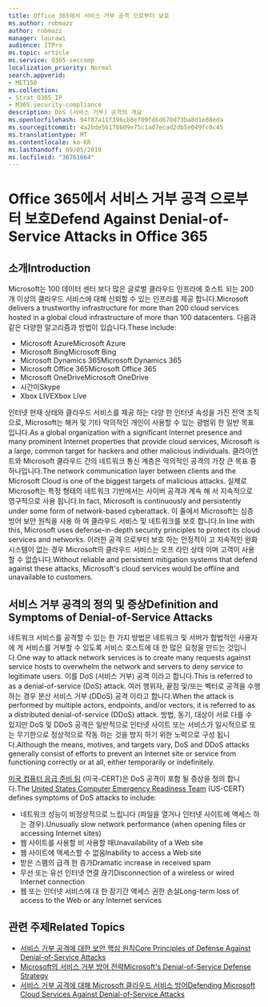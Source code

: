 ```yaml
---
title: Office 365에서 서비스 거부 공격 으로부터 보호
ms.author: robmazz
author: robmazz
manager: laurawi
audience: ITPro
ms.topic: article
ms.service: O365-seccomp
localization_priority: Normal
search.appverid:
- MET150
ms.collection:
- Strat_O365_IP
- M365-security-compliance
description: DoS (서비스 거부) 공격의 개요
ms.openlocfilehash: 94f87a11f396cb8ef09fd6d670d73ba8d1e88eda
ms.sourcegitcommit: 4a2bde56178609e75c1ad7ecad2db5e049fc0c45
ms.translationtype: MT
ms.contentlocale: ko-KR
ms.lasthandoff: 09/05/2019
ms.locfileid: "36761664"
---
```

# <a name="defend-against-denial-of-service-attacks-in-office-365"></a><span data-ttu-id="373de-103">Office 365에서 서비스 거부 공격 으로부터 보호</span><span class="sxs-lookup"><span data-stu-id="373de-103">Defend Against Denial-of-Service Attacks in Office 365</span></span>

## <a name="introduction"></a><span data-ttu-id="373de-104">소개</span><span class="sxs-lookup"><span data-stu-id="373de-104">Introduction</span></span>

<span data-ttu-id="373de-105">Microsoft는 100 데이터 센터 보다 많은 글로벌 클라우드 인프라에 호스트 되는 200 개 이상의 클라우드 서비스에 대해 신뢰할 수 있는 인프라를 제공 합니다.</span><span class="sxs-lookup"><span data-stu-id="373de-105">Microsoft delivers a trustworthy infrastructure for more than 200 cloud services hosted in a global cloud infrastructure of more than 100 datacenters.</span></span> <span data-ttu-id="373de-106">다음과 같은 다양한 알고리즘과 방법이 있습니다.</span><span class="sxs-lookup"><span data-stu-id="373de-106">These include:</span></span>

- <span data-ttu-id="373de-107">Microsoft Azure</span><span class="sxs-lookup"><span data-stu-id="373de-107">Microsoft Azure</span></span>
- <span data-ttu-id="373de-108">Microsoft Bing</span><span class="sxs-lookup"><span data-stu-id="373de-108">Microsoft Bing</span></span>
- <span data-ttu-id="373de-109">Microsoft Dynamics 365</span><span class="sxs-lookup"><span data-stu-id="373de-109">Microsoft Dynamics 365</span></span>
- <span data-ttu-id="373de-110">Microsoft Office 365</span><span class="sxs-lookup"><span data-stu-id="373de-110">Microsoft Office 365</span></span>
- <span data-ttu-id="373de-111">Microsoft OneDrive</span><span class="sxs-lookup"><span data-stu-id="373de-111">Microsoft OneDrive</span></span>
- <span data-ttu-id="373de-112">시간이</span><span class="sxs-lookup"><span data-stu-id="373de-112">Skype</span></span>
- <span data-ttu-id="373de-113">Xbox LIVE</span><span class="sxs-lookup"><span data-stu-id="373de-113">Xbox Live</span></span>

<span data-ttu-id="373de-114">인터넷 현재 상태와 클라우드 서비스를 제공 하는 다양 한 인터넷 속성을 가진 전역 조직으로, Microsoft는 해커 및 기타 악의적인 개인이 사용할 수 있는 광범위 한 일반 목표입니다.</span><span class="sxs-lookup"><span data-stu-id="373de-114">As a global organization with a significant Internet presence and many prominent Internet properties that provide cloud services, Microsoft is a large, common target for hackers and other malicious individuals.</span></span> <span data-ttu-id="373de-115">클라이언트와 Microsoft 클라우드 간의 네트워크 통신 계층은 악의적인 공격의 가장 큰 목표 중 하나입니다.</span><span class="sxs-lookup"><span data-stu-id="373de-115">The network communication layer between clients and the Microsoft Cloud is one of the biggest targets of malicious attacks.</span></span> <span data-ttu-id="373de-116">실제로 Microsoft는 특정 형태의 네트워크 기반에서는 사이버 공격과 계속 해 서 지속적으로 영구적으로 사용 됩니다.</span><span class="sxs-lookup"><span data-stu-id="373de-116">In fact, Microsoft is continuously and persistently under some form of network-based cyberattack.</span></span> <span data-ttu-id="373de-117">이 줄에서 Microsoft는 심층 방어 보안 원칙을 사용 하 여 클라우드 서비스 및 네트워크를 보호 합니다.</span><span class="sxs-lookup"><span data-stu-id="373de-117">In line with this, Microsoft uses defense-in-depth security principles to protect its cloud services and networks.</span></span> <span data-ttu-id="373de-118">이러한 공격 으로부터 보호 하는 안정적이 고 지속적인 완화 시스템이 없는 경우 Microsoft의 클라우드 서비스는 오프 라인 상태 이며 고객이 사용할 수 없습니다.</span><span class="sxs-lookup"><span data-stu-id="373de-118">Without reliable and persistent mitigation systems that defend against these attacks, Microsoft's cloud services would be offline and unavailable to customers.</span></span>

## <a name="definition-and-symptoms-of-denial-of-service-attacks"></a><span data-ttu-id="373de-119">서비스 거부 공격의 정의 및 증상</span><span class="sxs-lookup"><span data-stu-id="373de-119">Definition and Symptoms of Denial-of-Service Attacks</span></span>

<span data-ttu-id="373de-120">네트워크 서비스를 공격할 수 있는 한 가지 방법은 네트워크 및 서버가 합법적인 사용자에 게 서비스를 거부할 수 있도록 서비스 호스트에 대 한 많은 요청을 만드는 것입니다.</span><span class="sxs-lookup"><span data-stu-id="373de-120">One way to attack network services is to create many requests against service hosts to overwhelm the network and servers to deny service to legitimate users.</span></span> <span data-ttu-id="373de-121">이를 DoS (서비스 거부) 공격 이라고 합니다.</span><span class="sxs-lookup"><span data-stu-id="373de-121">This is referred to as a denial-of-service (DoS) attack.</span></span> <span data-ttu-id="373de-122">여러 행위자, 끝점 및/또는 벡터로 공격을 수행 하는 경우 분산 서비스 거부 (DDoS) 공격 이라고 합니다.</span><span class="sxs-lookup"><span data-stu-id="373de-122">When the attack is performed by multiple actors, endpoints, and/or vectors, it is referred to as a distributed denial-of-service (DDoS) attack.</span></span> <span data-ttu-id="373de-123">방법, 동기, 대상이 서로 다를 수 있지만 DoS 및 DDoS 공격은 일반적으로 인터넷 사이트 또는 서비스가 일시적으로 또는 무기한으로 정상적으로 작동 하는 것을 방지 하기 위한 노력으로 구성 됩니다.</span><span class="sxs-lookup"><span data-stu-id="373de-123">Although the means, motives, and targets vary, DoS and DDoS attacks generally consist of efforts to prevent an Internet site or service from functioning correctly or at all, either temporarily or indefinitely.</span></span>

<span data-ttu-id="373de-124">[미국 컴퓨터 응급 준비 팀](https://www.us-cert.gov/) (미국-CERT)은 DoS 공격이 포함 될 증상을 정의 합니다.</span><span class="sxs-lookup"><span data-stu-id="373de-124">The [United States Computer Emergency Readiness Team](https://www.us-cert.gov/) (US-CERT) defines symptoms of DoS attacks to include:</span></span>

- <span data-ttu-id="373de-125">네트워크 성능이 비정상적으로 느립니다 (파일을 열거나 인터넷 사이트에 액세스 하는 경우).</span><span class="sxs-lookup"><span data-stu-id="373de-125">Unusually slow network performance (when opening files or accessing Internet sites)</span></span>
- <span data-ttu-id="373de-126">웹 사이트를 사용할 비 사용할 때</span><span class="sxs-lookup"><span data-stu-id="373de-126">Unavailability of a Web site</span></span>
- <span data-ttu-id="373de-127">웹 사이트에 액세스할 수 없음</span><span class="sxs-lookup"><span data-stu-id="373de-127">Inability to access a Web site</span></span>
- <span data-ttu-id="373de-128">받은 스팸의 급격 한 증가</span><span class="sxs-lookup"><span data-stu-id="373de-128">Dramatic increase in received spam</span></span>
- <span data-ttu-id="373de-129">무선 또는 유선 인터넷 연결 끊기</span><span class="sxs-lookup"><span data-stu-id="373de-129">Disconnection of a wireless or wired Internet connection</span></span>
- <span data-ttu-id="373de-130">웹 또는 인터넷 서비스에 대 한 장기간 액세스 권한 손실</span><span class="sxs-lookup"><span data-stu-id="373de-130">Long-term loss of access to the Web or any Internet services</span></span>

## <a name="related-topics"></a><span data-ttu-id="373de-131">관련 주제</span><span class="sxs-lookup"><span data-stu-id="373de-131">Related Topics</span></span>

- [<span data-ttu-id="373de-132">서비스 거부 공격에 대한 보안 핵심 원칙</span><span class="sxs-lookup"><span data-stu-id="373de-132">Core Principles of Defense Against Denial-of-Service Attacks</span></span>](office-365-core-principles-of-defense-against-dos-attacks.md)
- [<span data-ttu-id="373de-133">Microsoft의 서비스 거부 방어 전략</span><span class="sxs-lookup"><span data-stu-id="373de-133">Microsoft's Denial-of-Service Defense Strategy</span></span>](office-365-microsoft-dos-defense-strategy.md)
- [<span data-ttu-id="373de-134">서비스 거부 공격에 대해 Microsoft 클라우드 서비스 방어</span><span class="sxs-lookup"><span data-stu-id="373de-134">Defending Microsoft Cloud Services Against Denial-of-Service Attacks</span></span>](office-365-defending-cloud-services-against-dos-attacks.md)
